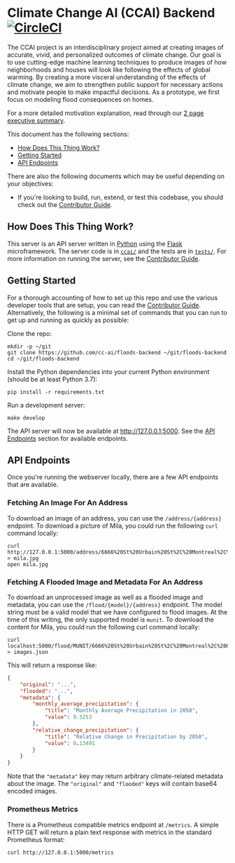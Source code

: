 # Climate Change AI (CCAI) Backend [![CircleCI](https://circleci.com/gh/cc-ai/floods-backend.svg?style=svg)](https://circleci.com/gh/cc-ai/floods-backend)

The CCAI project is an interdisciplinary project aimed at creating images of accurate, vivid, and personalized outcomes of climate change. Our goal is to use cutting-edge machine learning techniques to produce images of how neighborhoods and houses will look like following the effects of global warming. By creating a more visceral understanding of the effects of climate change, we aim to strengthen public support for necessary actions and motivate people to make impactful decisions. As a prototype, we first focus on modeling flood consequences on homes.


For a more detailed motivation explanation, read through our [2 page executive summary](https://docs.google.com/document/d/1WQtugSBgMVB-i0RhgCg_qaP7WDj7aimWvpZytKTEqY4/edit).

This document has the following sections:

- [How Does This Thing Work?](#how-does-this-thing-work)
- [Getting Started](#getting-started)
- [API Endpoints](#api-endpoints)

There are also the following documents which may be useful depending on your objectives:

- If you're looking to build, run, extend, or test this codebase, you should check out the [Contributor Guide](./CONTRIBUTING.md).

## How Does This Thing Work?

This server is an API server written in [Python](https://python.org/) using the [Flask](http://flask.pocoo.org/) microframework. The server code is in [`ccai/`](./ccai/) and the tests are in [`tests/`](./tests/). For more information on running the server, see the [Contributor Guide](./CONTRIBUTING.md).

## Getting Started

For a thorough accounting of how to set up this repo and use the various developer tools that are setup, you can read the [Contributor Guide](./CONTRIBUTING.md). Alternatively, the following is a minimal set of commands that you can run to get up and running as quickly as possible:

Clone the repo:

```
mkdir -p ~/git
git clone https://github.com/cc-ai/floods-backend ~/git/floods-backend
cd ~/git/floods-backend
```

Install the Python dependencies into your current Python environment (should be at least Python 3.7):

```
pip install -r requirements.txt
```

Run a development server:

```
make develop
```

The API server will now be available at http://127.0.0.1:5000. See the [API Endpoints](#api-endpoints) section for available endpoints.

## API Endpoints

Once you're running the webserver locally, there are a few API endpoints that are available.

### Fetching An Image For An Address

To download an image of an address, you can use the `/address/{address}` endpoint. To download a picture of Mila, you could run the following `curl` command locally:

```
curl http://127.0.0.1:5000/address/6666%20St%20Urbain%20St%2C%20Montreal%2C%20QC%20H2S%203H1%2C%20Canada > mila.jpg
open mila.jpg
```

### Fetching A Flooded Image and Metadata For An Address

To download an unprocessed image as well as a flooded image and metadata, you can use the `/flood/{model}/{address}` endpoint. The model string must be a valid model that we have configured to flood images. At the time of this writing, the only supported model is `munit`. To download the content for Mila, you could run the following curl command locally:

```
curl localhost:5000/flood/MUNIT/6666%20St%20Urbain%20St%2C%20Montreal%2C%20QC%20H2S%203H1%2C%20Canada > images.json
```

This will return a response like:

```json
{
    "original": "...",
    "flooded": "...",
    "metadata": {
        "monthly_average_precipitation": {
            "title": "Monthly Average Precipitation in 2050",
            "value": 9.5253
        },
        "relative_change_precipitation": {
            "title": "Relative Change in Precipitation by 2050",
            "value": 0.13491
        }
    }
}
```

Note that the `"metadata"` key may return arbitrary climate-related metadata about the image. The `"original"` and `"flooded"` keys will contain base64 encoded images.

### Prometheus Metrics

There is a Prometheus compatible metrics endpoint at `/metrics`. A simple HTTP GET will return a plain text response with metrics in the standard Prometheus format:

```
curl http://127.0.0.1:5000/metrics
```
